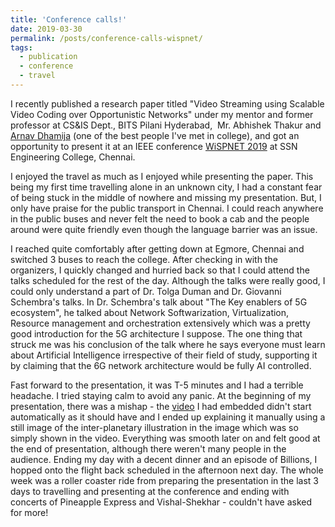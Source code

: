 ```yaml
---
title: 'Conference calls!'
date: 2019-03-30
permalink: /posts/conference-calls-wispnet/
tags:
  - publication
  - conference
  - travel
---
```


I recently published a research paper titled "Video Streaming using Scalable Video Coding over Opportunistic Networks" under my mentor and former professor at CS&IS Dept., BITS Pilani Hyderabad,  Mr. Abhishek Thakur and [Arnav Dhamija](www.arnavdhamija.com) (one of the best people I've met in college), and got an opportunity to present it at an IEEE conference [WiSPNET 2019](http://wispnet2019.org) at SSN Engineering College, Chennai. 

I enjoyed the travel as much as I enjoyed while presenting the paper. This being my first time travelling alone in an unknown city, I had a constant fear of being stuck in the middle of nowhere and missing my presentation. But, I only have praise for the public transport in Chennai. I could reach anywhere in the public buses and never felt the need to book a cab and the people around were quite friendly even though the language barrier was an issue. 

I reached quite comfortably after getting down at Egmore, Chennai and switched 3 buses to reach the college. After checking in with the organizers, I quickly changed and hurried back so that I could attend the talks scheduled for the rest of the day. Although the talks were really good, I could only understand a part of Dr. Tolga Duman and Dr. Giovanni Schembra's talks. In Dr. Schembra's talk about "The Key enablers of 5G ecosystem", he talked about Network Softwarization, Virtualization, Resource management and orchestration extensively which was a pretty good introduction for the 5G architecture I suppose. The one thing that struck me was his conclusion of the talk where he says everyone must learn about Artificial Intelligence irrespective of their field of study, supporting it by claiming that the 6G network architecture would be fully AI controlled.

Fast forward to the presentation, it was T-5 minutes and I had a terrible headache. I tried staying calm to avoid any panic. At the beginning of my presentation, there was a mishap - the [video](https://www.youtube.com/watch?v=0gCMIiJdYPQ) I had embedded didn't start automatically as it should have and I ended up explaining it manually using a still image of the inter-planetary illustration in the image which was so simply shown in the video. Everything was smooth later on and felt good at the end of presentation, although there weren't many people in the audience. Ending my day with a decent dinner and an episode of Billions, I hopped onto the flight back scheduled in the afternoon next day. The whole week was a roller coaster ride from preparing the presentation in the last 3 days to travelling and presenting at the conference and ending with concerts of Pineapple Express and Vishal-Shekhar - couldn't have asked for more!
